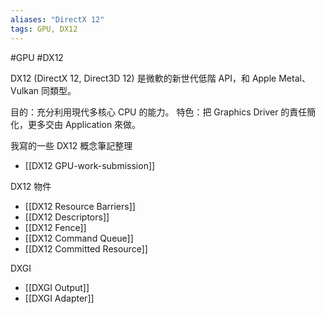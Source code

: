 ```yaml
---
aliases: "DirectX 12"
tags: GPU, DX12
---
```

#GPU #DX12 

DX12 (DirectX 12, Direct3D 12) 是微軟的新世代低階 API，和 Apple Metal、Vulkan 同類型。

目的：充分利用現代多核心 CPU 的能力。
特色：把 Graphics Driver 的責任簡化，更多交由 Application 來做。

我寫的一些 DX12 概念筆記整理
- [[DX12 GPU-work-submission]]

DX12 物件
- [[DX12 Resource Barriers]]
- [[DX12 Descriptors]]
- [[DX12 Fence]]
- [[DX12 Command Queue]]
- [[DX12 Committed Resource]]


DXGI
- [[DXGI Output]]
- [[DXGI Adapter]]
